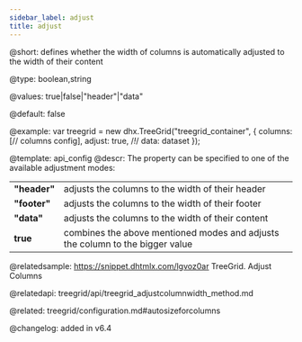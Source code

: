 ```yaml
---
sidebar_label: adjust
title: adjust
---          
```


@short: defines whether the width of columns is automatically adjusted to the width of their content





@type: boolean,string

@values: true|false|"header"|"data"

@default: false

@example: 
var treegrid = new dhx.TreeGrid("treegrid_container", {
    columns: [// columns config],
    adjust: true, /*!*/ 
    data: dataset
});


@template:	api_config
@descr: 
The property can be specified to one of the available adjustment modes:

<table class="webixdoc_links">
	<tbody>
        <tr>
			<td class="webixdoc_links0"><b>"header"</b></td>
			<td>adjusts the columns to the width of their header</td>
		</tr>
        <tr>
			<td class="webixdoc_links0"><b>"footer"</b></td>
			<td>adjusts the columns to the width of their footer</td>
		</tr>
        <tr>
			<td class="webixdoc_links0"><b>"data"</b></td>
			<td>adjusts the columns to the width of their content</td>
		</tr>
        <tr>
			<td class="webixdoc_links0"><b>true</b></td>
			<td>combines the above mentioned modes and adjusts the column to the bigger value</td>
		</tr>
    </tbody>
</table>

@relatedsample: https://snippet.dhtmlx.com/lgvoz0ar	TreeGrid. Adjust Columns

@relatedapi: treegrid/api/treegrid_adjustcolumnwidth_method.md

@related: treegrid/configuration.md#autosizeforcolumns

@changelog: added in v6.4

